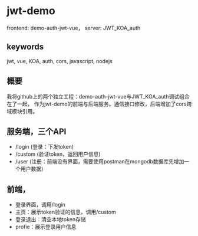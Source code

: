 # jwt-demo
frontend:  demo-auth-jwt-vue， server: JWT_KOA_auth

## keywords
jwt, vue, KOA, auth, cors, javascript, nodejs

## 概要
我将github上的两个独立工程：demo-auth-jwt-vue与JWT_KOA_auth调试组合在了一起，
作为jwt-demo的前端与后端服务。通信接口修改，后端增加了cors跨域模块引用。

## 服务端，三个API
- /login (登录：下发token)
- /custom (验证token，返回用户信息)
- /user (注册：前端没有界面，需要使用postman在mongodb数据库先增加一个用户数据)

## 前端，
- 登录界面，调用/login
- 主页：展示token验证的信息，调用/custom
- 登录退出：清空本地token存储
- profie：展示登录用户信息